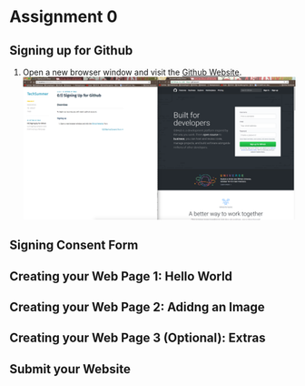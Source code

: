 # Assignment 0

## Signing up for Github

1. Open a new browser window and visit the [Github Website](http://github.com). 
![Alt text](/0-1.png?raw=true "Optional Title")

## Signing Consent Form

## Creating your Web Page 1: Hello World

## Creating your Web Page 2: Adidng an Image

## Creating your Web Page 3 (Optional): Extras

## Submit your Website
